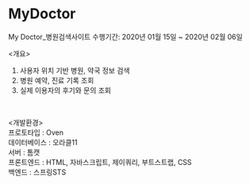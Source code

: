 # MyDoctor
My Doctor_병원검색사이트
수행기간:  2020년 01월 15일 ~ 2020년 02월 06일
<br>

<개요><br>
1. 사용자 위치 기반 병원, 약국 정보 검색
2. 병원 예약, 진료 기록 조회
3. 실제 이용자의 후기와 문의 조회
<br>

<개발환경><br>
프로토타입 : Oven<br>
데이터베이스 : 오라클11<br>
서버 : 톰캣<br>
프론트엔드 : HTML, 자바스크립트, 제이쿼리, 부트스트랩, CSS<br>
백엔드 : 스프링STS<br>
